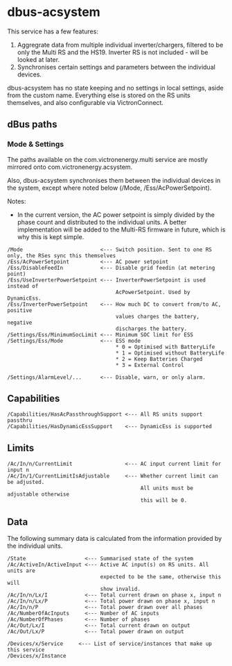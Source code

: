 # dbus-acsystem

This service has a few features:

1. Aggregrate data from multiple individual inverter/chargers, filtered to be only the Multi RS and the HS19. Inverter RS is not included - will be looked at later.
2. Synchronises certain settings and parameters between the individual devices.

dbus-acsystem has no state keeping and no settings in local settings, aside from the custom name. Everything else is stored on the
RS units themselves, and also configurable via VictronConnect.

## dBus paths
### Mode & Settings

The paths available on the com.victronenergy.multi service are mostly mirrored onto com.victronenergy.acsystem.

Also, dbus-acsystem synchronises them between the individual devices in the system, except where noted below (/Mode, /Ess/AcPowerSetpoint).

Notes:
* In the current version, the AC power setpoint
  is simply divided by the phase count and distributed to the individual
  units. A better implementation will be added to the Multi-RS firmware in
  future, which is why this is kept simple.


```
/Mode                         <--- Switch position. Sent to one RS only, the RSes sync this themselves
/Ess/AcPowerSetpoint          <--- AC power setpoint
/Ess/DisableFeedIn            <--- Disable grid feedin (at metering point)
/Ess/UseInverterPowerSetpoint <--- InverterPowerSetpoint is used instead of
                                   AcPowerSetpoint. Used by DynamicEss.
/Ess/InverterPowerSetpoint    <--- How much DC to convert from/to AC, positive
                                   values charges the battery, negative
                                   discharges the battery.
/Settings/Ess/MinimumSocLimit <--- Minimum SOC limit for ESS
/Settings/Ess/Mode            <--- ESS mode
                                   * 0 = Optimised with BatteryLife
                                   * 1 = Optimised without BatteryLife
                                   * 2 = Keep Batteries Charged
                                   * 3 = External Control

/Settings/AlarmLevel/...      <--- Disable, warn, or only alarm.
```

## Capabilities
```
/Capabilities/HasAcPassthroughSupport <--- All RS units support passthru
/Capabilities/HasDynamicEssSupport    <--- DynamicEss is supported

```

## Limits
```
/Ac/In/n/CurrentLimit                 <--- AC input current limit for input n
/Ac/In/1/CurrentLimitIsAdjustable     <--- Whether current limit can be adjusted.
                                           All units must be adjustable otherwise
                                           this will be 0.
```

## Data
The following summary data is calculated from the information provided
by the individual units.

```
/State                   <--- Summarised state of the system
/Ac/ActiveIn/ActiveInput <--- Active AC input(s) on RS units. All units are
                              expected to be the same, otherwise this will
                              show invalid.
/Ac/In/n/Lx/I            <--- Total current drawn on phase x, input n
/Ac/In/n/Lx/P            <--- Total power drawn on phase x, input n
/Ac/In/n/P               <--- Total power drawn over all phases
/Ac/NumberOfAcInputs     <--- Number of AC inputs
/Ac/NumberOfPhases       <--- Number of phases
/Ac/Out/Lx/I             <--- Total current drawn on output
/Ac/Out/Lx/P             <--- Total power drawn on output

/Devices/x/Service     <--- List of service/instances that make up this service
/Devices/x/Instance
```
